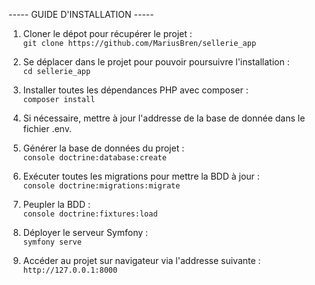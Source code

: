 ----- GUIDE D'INSTALLATION -----  
  
1) Cloner le dépot pour récupérer le projet :  
  `git clone https://github.com/MariusBren/sellerie_app`  

2) Se déplacer dans le projet pour pouvoir poursuivre l'installation :  
  `cd sellerie_app`  
  
3) Installer toutes les dépendances PHP avec composer :  
  `composer install`  
  
4) Si nécessaire, mettre à jour l'addresse de la base de donnée dans le fichier .env.  
  
5) Générer la base de données du projet :  
  `console doctrine:database:create`  
  
6) Exécuter toutes les migrations pour mettre la BDD à jour :  
  `console doctrine:migrations:migrate`  
  
7) Peupler la BDD :  
  `console doctrine:fixtures:load`
  
8) Déployer le serveur Symfony :  
  `symfony serve`
  
9) Accéder au projet sur navigateur via l'addresse suivante :  
  `http://127.0.0.1:8000`
